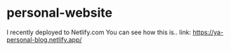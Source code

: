 # personal-website

I recently deployed to Netlify.com
You can see how this is..
link: https://ya-personal-blog.netlify.app/
